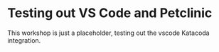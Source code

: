 # Testing out VS Code and Petclinic

This workshop is just a placeholder, testing out the vscode Katacoda integration.
